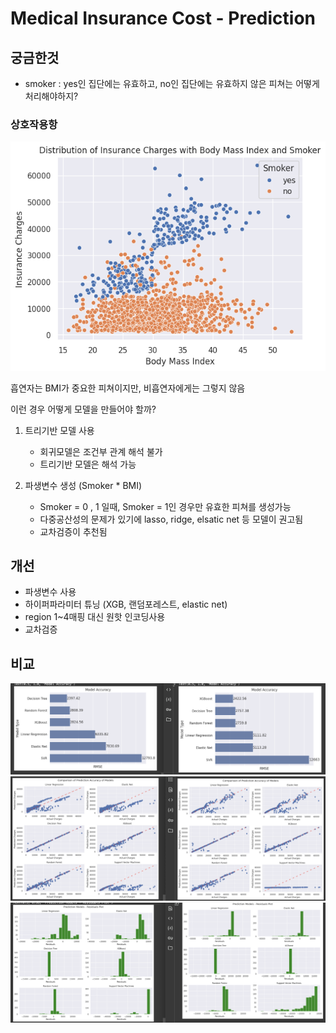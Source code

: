 # Medical Insurance Cost - Prediction
## 궁금한것
- smoker : yes인 집단에는 유효하고, no인 집단에는 유효하지 않은 피쳐는 어떻게 처리해야하지?

### 상호작용항
![이미지](./img/05081600.png)

흡연자는 BMI가 중요한 피쳐이지만, 비흡연자에게는 그렇지 않음

이런 경우 어떻게 모델을 만들어야 할까?

1. 트리기반 모델 사용
    - 회귀모델은 조건부 관계 해석 불가
    - 트리기반 모델은 해석 가능

2. 파생변수 생성 (Smoker * BMI)
    - Smoker = 0 , 1 일때, Smoker = 1인 경우만 유효한 피쳐를 생성가능
    - 다중공산성의 문제가 있기에 lasso, ridge, elsatic net 등 모델이 권고됨
    - 교차검증이 추천됨


## 개선
- 파생변수 사용
- 하이퍼파라미터 튜닝 (XGB, 랜덤포레스트, elastic net)
- region 1~4매핑 대신 원핫 인코딩사용
- 교차검증

## 비교
![이미지](./img/05081721.png)
![이미지](./img/05081723.png)
![이미지](./img/05081724.png)
